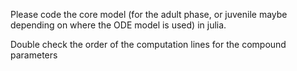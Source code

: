 Please code the core model (for the adult phase, or juvenile maybe depending on where the ODE model is used) in julia.

Double check the order of the computation lines for the compound parameters
